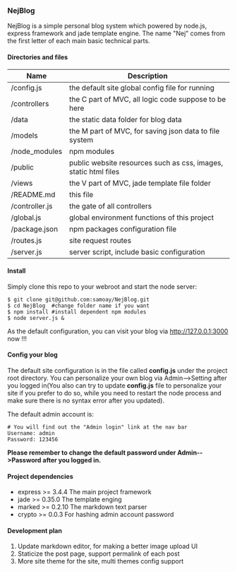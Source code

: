 ### NejBlog

NejBlog is a simple personal blog system which powered by node.js, express framework and jade template engine. The name "Nej" comes from the first letter of each main basic technical parts.

#### Directories and files

| Name           | Description                                                                    |
|------------    | ------------------------------------------------------------------------------ | 
| /config.js     | the default site global config file for running                                |
| /controllers   | the C part of MVC, all logic code suppose to be here                           |
| /data          | the static data folder for blog data                                           |
| /models        | the M part of MVC, for saving json data to file system                         |
| /node_modules  | npm modules                                                                    |
| /public        | public website resources such as css, images, static html files                |
| /views         | the V part of MVC, jade template file folder                                   |
| /README.md     | this file                                                                      |
| /controller.js | the gate of all controllers                                                    |
| /global.js     | global environment functions of this project                                   |
| /package.json  | npm packages configuration file                                                |
| /routes.js     | site request routes                                                            |
| /server.js     | server script, include basic configuration                                     |

#### Install

Simply clone this repo to your webroot and start the node server:

```
$ git clone git@github.com:samoay/NejBlog.git
$ cd NejBlog  #change folder name if you want
$ npm install #install dependent npm modules
$ node server.js &
```

As the default configuration, you can visit your blog via http://127.0.0.1:3000 now !!! 
    
#### Config your blog

The default site configuration is in the file called **config.js** under the project root directory. You can personalize your own blog via Admin-->Setting after you logged in(You also can try to update **config.js** file to personalize your site if you prefer to do so, while you need to restart the node process and make sure there is no syntax error after you updated). 

The default admin account is:

    # You will find out the "Admin login" link at the nav bar
    Username: admin
    Password: 123456

**Please remember to change the default password under Admin-->Password after you logged in.**

#### Project dependencies

- express >= 3.4.4  The main project framework
- jade >= 0.35.0  The template enging
- marked >= 0.2.10  The markdown text parser
- crypto >= 0.0.3  For hashing admin account password

#### Development plan

1. Update markdown editor, for making a better image upload UI
2. Staticize the post page, support permalink of each post
3. More site theme for the site, multi themes config support


